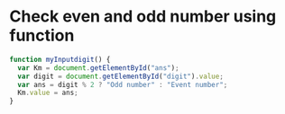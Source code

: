 # Check even and odd number using function

```jsx
function myInputdigit() {
  var Km = document.getElementById("ans");
  var digit = document.getElementById("digit").value;
  var ans = digit % 2 ? "Odd number" : "Event number";
  Km.value = ans;
}
```
